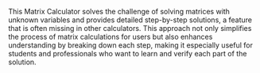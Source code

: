 This Matrix Calculator solves the challenge of solving matrices with unknown variables and provides detailed step-by-step solutions, a feature that is often missing in other calculators. This approach not only simplifies the process of matrix calculations for users but also enhances understanding by breaking down each step, making it especially useful for students and professionals who want to learn and verify each part of the solution.
